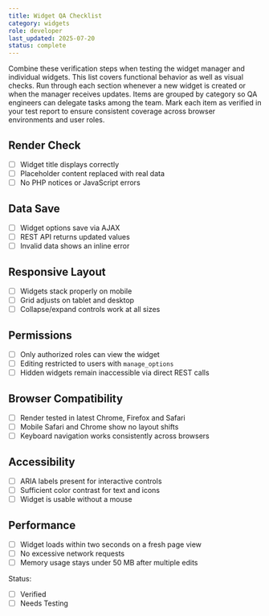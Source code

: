```yaml
---
title: Widget QA Checklist
category: widgets
role: developer
last_updated: 2025-07-20
status: complete
---
```


Combine these verification steps when testing the widget manager and individual widgets.
This list covers functional behavior as well as visual checks. Run through each section whenever a new widget is created or when the manager receives updates. Items are grouped by category so QA engineers can delegate tasks among the team. Mark each item as verified in your test report to ensure consistent coverage across browser environments and user roles.

## Render Check
- [ ] Widget title displays correctly
- [ ] Placeholder content replaced with real data
- [ ] No PHP notices or JavaScript errors

## Data Save
- [ ] Widget options save via AJAX
- [ ] REST API returns updated values
- [ ] Invalid data shows an inline error

## Responsive Layout
- [ ] Widgets stack properly on mobile
- [ ] Grid adjusts on tablet and desktop
- [ ] Collapse/expand controls work at all sizes

## Permissions
- [ ] Only authorized roles can view the widget
- [ ] Editing restricted to users with `manage_options`
- [ ] Hidden widgets remain inaccessible via direct REST calls

## Browser Compatibility
- [ ] Render tested in latest Chrome, Firefox and Safari
- [ ] Mobile Safari and Chrome show no layout shifts
- [ ] Keyboard navigation works consistently across browsers

## Accessibility
- [ ] ARIA labels present for interactive controls
- [ ] Sufficient color contrast for text and icons
- [ ] Widget is usable without a mouse

## Performance
- [ ] Widget loads within two seconds on a fresh page view
- [ ] No excessive network requests
- [ ] Memory usage stays under 50 MB after multiple edits

Status:
- [ ] Verified
- [ ] Needs Testing
